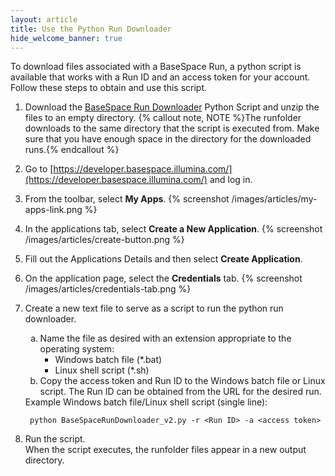 ```yaml
---
layout: article
title: Use the Python Run Downloader
hide_welcome_banner: true
---
```


To download files associated with a BaseSpace Run, a python script is available that works with a Run ID and an access token for your account. Follow these steps to obtain and use this script.

1. Download the [BaseSpace Run Downloader](https://da1s119xsxmu0.cloudfront.net/sites/knowledgebase/API/08052014/Script/BaseSpaceRunDownloader_v2.zip) Python Script and unzip the files to an empty directory. 
{% callout note, NOTE %}The runfolder downloads to the same directory that the script is executed from.  Make sure that you have enough space in the directory for the downloaded runs.{% endcallout %}
1.	Go to [https://developer.basespace.illumina.com/](https://developer.basespace.illumina.com/) and log in.
2.	From the toolbar, select **My Apps**.
{% screenshot /images/articles/my-apps-link.png %}
3.	In the applications tab, select **Create a New Application**.
{% screenshot /images/articles/create-button.png %}
4. Fill out the Applications Details and then select **Create Application**.
5. On the application page, select the **Credentials** tab. {% screenshot /images/articles/credentials-tab.png %}
6. Create a new text file to serve as a script to run the python run downloader.

	<ol type="a">
     <li>Name the file as desired with an extension appropriate to the operating system:
	<ul>
		<li>Windows batch file (*.bat)</li>
		<li>Linux shell script (*.sh)</li>
	</ul>
	</li>
	<li>Copy the access token and Run ID to the Windows batch file or Linux script. The Run ID can be obtained from the URL for the desired run.</li>
	</ol>
     Example Windows batch file/Linux shell script (single line):<br />
		
		python BaseSpaceRunDownloader_v2.py -r <Run ID> -a <access token>
7. Run the script.<br />When the script executes, the runfolder files appear in a new output directory. 